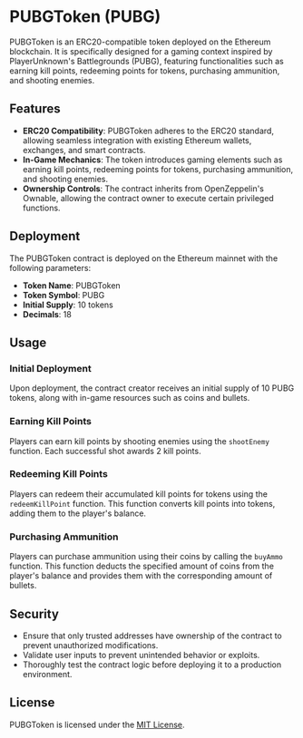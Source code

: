# PUBGToken (PUBG)

PUBGToken is an ERC20-compatible token deployed on the Ethereum blockchain. It is specifically designed for a gaming context inspired by PlayerUnknown's Battlegrounds (PUBG), featuring functionalities such as earning kill points, redeeming points for tokens, purchasing ammunition, and shooting enemies.

## Features

- **ERC20 Compatibility**: PUBGToken adheres to the ERC20 standard, allowing seamless integration with existing Ethereum wallets, exchanges, and smart contracts.
- **In-Game Mechanics**: The token introduces gaming elements such as earning kill points, redeeming points for tokens, purchasing ammunition, and shooting enemies.
- **Ownership Controls**: The contract inherits from OpenZeppelin's Ownable, allowing the contract owner to execute certain privileged functions.

## Deployment

The PUBGToken contract is deployed on the Ethereum mainnet with the following parameters:

- **Token Name**: PUBGToken
- **Token Symbol**: PUBG
- **Initial Supply**: 10 tokens
- **Decimals**: 18

## Usage

### Initial Deployment

Upon deployment, the contract creator receives an initial supply of 10 PUBG tokens, along with in-game resources such as coins and bullets.

### Earning Kill Points

Players can earn kill points by shooting enemies using the `shootEnemy` function. Each successful shot awards 2 kill points.

### Redeeming Kill Points

Players can redeem their accumulated kill points for tokens using the `redeemKillPoint` function. This function converts kill points into tokens, adding them to the player's balance.

### Purchasing Ammunition

Players can purchase ammunition using their coins by calling the `buyAmmo` function. This function deducts the specified amount of coins from the player's balance and provides them with the corresponding amount of bullets.

## Security

- Ensure that only trusted addresses have ownership of the contract to prevent unauthorized modifications.
- Validate user inputs to prevent unintended behavior or exploits.
- Thoroughly test the contract logic before deploying it to a production environment.

## License

PUBGToken is licensed under the [MIT License](LICENSE).
